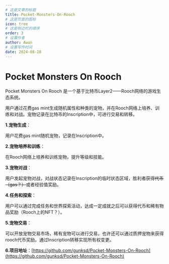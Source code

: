 ```yaml
---
# 这是文章的标题
title: Pocket-Monsters-On-Rooch
# 这是页面的图标
icon: tree
# 这是侧边栏的顺序
order: 3
# 设置作者
author: Awan
# 设置写作时间
date: 2024-08-18
---
```

# Pocket Monsters On Rooch

Pocket Monsters On Rooch 是一个基于比特币Layer2——Rooch网络的游戏生态系统。

用户通过花费gas mint生成随机属性和种类的宠物，并在Rooch网络上培养、训练和对战。宠物记录在比特币的Inscription中，可进行交易和转移。

**1.宠物生成**：

用户花费gas mint随机宠物，记录在Inscription中。

**2.宠物培养和训练**：

在Rooch网络上培养和训练宠物，提升等级和技能。

**3.宠物对战**：

用户发起宠物对战，对战状态记录在Inscription的临时状态区域，胜利者获得~~代币（gas？）~~或者经验值奖励。

**4.任务和探索**：

用户可以通过完成任务和世界探索活动，达成一定成就之后可以获得代币和稀有物品奖励（Rooch上的NFT？）。

**5.宠物交易**：

可以开放宠物交易市场，稀有宠物可以进行交易，也许还可以通过质押宠物来获得rooch代币奖励。通过Inscription转移实现所有权变更。

**6.项目地址**：[https://github.com/gunksd/Pocket-Monsters-On-Rooch](https://github.com/gunksd/Pocket-Monsters-On-Rooch)